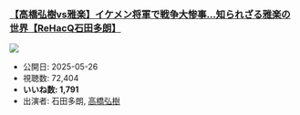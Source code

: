 ### [【高橋弘樹vs雅楽】イケメン将軍で戦争大惨事…知られざる雅楽の世界【ReHacQ石田多朗】](https://www.youtube.com/watch?v=Ur77Vd7TcW4)
[![](https://img.youtube.com/vi/Ur77Vd7TcW4/sddefault.jpg)](https://www.youtube.com/watch?v=Ur77Vd7TcW4)
-   公開日: 2025-05-26
-   視聴数: 72,404
-   **いいね数: 1,791**
-   出演者: 石田多朗, [高橋弘樹](/rehacq_fan/people/高橋弘樹 "wikilink")
